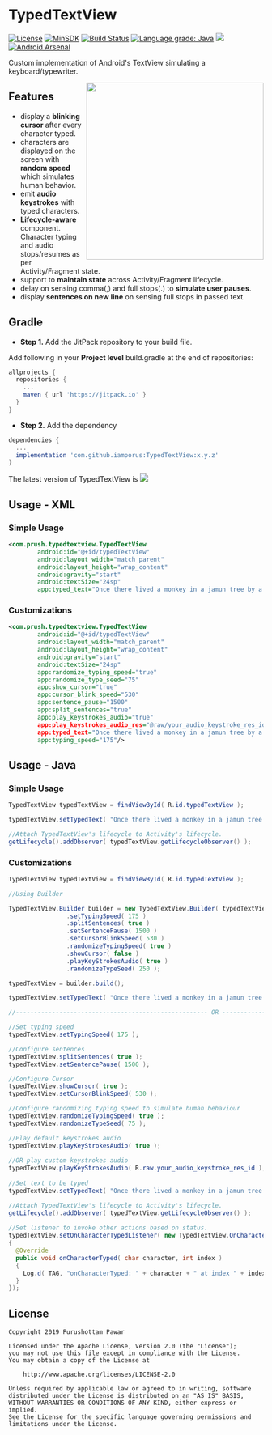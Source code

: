# TypedTextView
[![License](https://img.shields.io/badge/License%20-Apache%202-337ab7.svg)](https://www.apache.org/licenses/LICENSE-2.0)
[![MinSDK](https://img.shields.io/badge/API-15%2B-brightgreen.svg?style=flat)](https://android-arsenal.com/api?level=15)
[![Build Status](https://travis-ci.com/iamporus/TypedTextView.svg?branch=master)](https://travis-ci.com/iamporus/TypedTextView)
[![Language grade: Java](https://img.shields.io/lgtm/grade/java/g/iamporus/TypedTextView.svg?logo=lgtm&logoWidth=18)](https://lgtm.com/projects/g/iamporus/TypedTextView/context:java)
[![](https://jitpack.io/v/iamporus/TypedTextView.svg)](https://jitpack.io/#iamporus/TypedTextView)
[![Android Arsenal]( https://img.shields.io/badge/Android%20Arsenal-TypedTextView-green.svg?style=flat )]( https://android-arsenal.com/details/1/7711 )

Custom implementation of Android's TextView simulating a keyboard/typewriter.

<img align="right" width="350" src="https://github.com/iamporus/TypedTextView/blob/master/demo.gif">

## Features
* display a **blinking cursor** after every character typed.
* characters are displayed on the screen with **random speed** which simulates human behavior.
* emit **audio keystrokes** with typed characters.
* **Lifecycle-aware** component. Character typing and audio stops/resumes as per Activity/Fragment state.
* support to **maintain state** across Activity/Fragment lifecycle.
* delay on sensing comma(,) and full stops(.) to **simulate user pauses**.
* display **sentences on new line** on sensing full stops in passed text.

## Gradle
* **Step 1.** Add the JitPack repository to your build file.

Add following in your **Project level** build.gradle at the end of repositories:
```gradle
allprojects {
  repositories {
    ...
    maven { url 'https://jitpack.io' }
  }
}
```
* **Step 2.** Add the dependency
```gradle
dependencies {
  ...
  implementation 'com.github.iamporus:TypedTextView:x.y.z'
}
```
The latest version of TypedTextView is  [![](https://jitpack.io/v/iamporus/TypedTextView.svg)](https://jitpack.io/#iamporus/TypedTextView)

## Usage - XML

### Simple Usage
```xml
<com.prush.typedtextview.TypedTextView
        android:id="@+id/typedTextView"
        android:layout_width="match_parent"
        android:layout_height="wrap_content"
        android:gravity="start"
        android:textSize="24sp"
        app:typed_text="Once there lived a monkey in a jamun tree by a river. The monkey was alone. He had no friends, no family, but he was happy and content."/>

```
### Customizations

```xml
<com.prush.typedtextview.TypedTextView
        android:id="@+id/typedTextView"
        android:layout_width="match_parent"
        android:layout_height="wrap_content"
        android:gravity="start"
        android:textSize="24sp"
        app:randomize_typing_speed="true"
        app:randomize_type_seed="75"
        app:show_cursor="true"
        app:cursor_blink_speed="530"
        app:sentence_pause="1500"
        app:split_sentences="true"
        app:play_keystrokes_audio="true"                                   //use default audio 
        app:play_keystrokes_audio_res="@raw/your_audio_keystroke_res_id"   //OR use custom audio
        app:typed_text="Once there lived a monkey in a jamun tree by a river. The monkey was alone. He had no friends, no family, but he was happy and content."
        app:typing_speed="175"/>
```

## Usage - Java

### Simple Usage
```java
TypedTextView typedTextView = findViewById( R.id.typedTextView );

typedTextView.setTypedText( "Once there lived a monkey in a jamun tree by a river. The monkey was alone. He had no friends, no family, but he was happy and content." );

//Attach TypedTextView's lifecycle to Activity's lifecycle.
getLifecycle().addObserver( typedTextView.getLifecycleObserver() );

```
### Customizations
```java
TypedTextView typedTextView = findViewById( R.id.typedTextView );

//Using Builder

TypedTextView.Builder builder = new TypedTextView.Builder( typedTextView )
                .setTypingSpeed( 175 )
                .splitSentences( true )
                .setSentencePause( 1500 )
                .setCursorBlinkSpeed( 530 )
                .randomizeTypingSpeed( true )
                .showCursor( false )
                .playKeyStrokesAudio( true )
                .randomizeTypeSeed( 250 );

typedTextView = builder.build();

typedTextView.setTypedText( "Once there lived a monkey in a jamun tree by a river. The monkey was alone. He had no friends, no family, but he was happy and content." );

//----------------------------------------------------- OR ---------------------------------------------------------------

//Set typing speed
typedTextView.setTypingSpeed( 175 );

//Configure sentences
typedTextView.splitSentences( true );
typedTextView.setSentencePause( 1500 );

//Configure Cursor
typedTextView.showCursor( true );
typedTextView.setCursorBlinkSpeed( 530 );

//Configure randomizing typing speed to simulate human behaviour
typedTextView.randomizeTypingSpeed( true );
typedTextView.randomizeTypeSeed( 75 );

//Play default keystrokes audio
typedTextView.playKeyStrokesAudio( true );
        
//OR play custom keystrokes audio
typedTextView.playKeyStrokesAudio( R.raw.your_audio_keystroke_res_id );
        
//Set text to be typed
typedTextView.setTypedText( "Once there lived a monkey in a jamun tree by a river. The monkey was alone. He had no friends, no family, but he was happy and content." );

//Attach TypedTextView's lifecycle to Activity's lifecycle.
getLifecycle().addObserver( typedTextView.getLifecycleObserver() );
        
//Set listener to invoke other actions based on status.
typedTextView.setOnCharacterTypedListener( new TypedTextView.OnCharacterTypedListener()
{
  @Override
  public void onCharacterTyped( char character, int index )
  {
    Log.d( TAG, "onCharacterTyped: " + character + " at index " + index );
  }
});

```

## License
```
Copyright 2019 Purushottam Pawar

Licensed under the Apache License, Version 2.0 (the "License");
you may not use this file except in compliance with the License.
You may obtain a copy of the License at

    http://www.apache.org/licenses/LICENSE-2.0

Unless required by applicable law or agreed to in writing, software
distributed under the License is distributed on an "AS IS" BASIS,
WITHOUT WARRANTIES OR CONDITIONS OF ANY KIND, either express or implied.
See the License for the specific language governing permissions and
limitations under the License.
```
